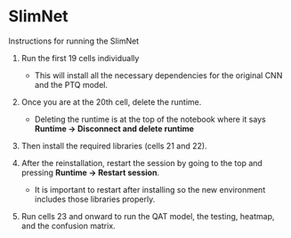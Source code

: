 # SlimNet

Instructions for running the SlimNet

1. Run the first 19 cells individually  
    - This will install all the necessary dependencies for the original CNN and the PTQ model.

2. Once you are at the 20th cell, delete the runtime.  
    - Deleting the runtime is at the top of the notebook where it says **Runtime → Disconnect and delete runtime**

3. Then install the required libraries (cells 21 and 22).

4. After the reinstallation, restart the session by going to the top and pressing **Runtime → Restart session**.  
    - It is important to restart after installing so the new environment includes those libraries properly.

5. Run cells 23 and onward to run the QAT model, the testing, heatmap, and the confusion matrix.
